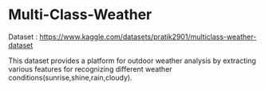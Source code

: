 # Multi-Class-Weather 

Dataset : https://www.kaggle.com/datasets/pratik2901/multiclass-weather-dataset

This dataset provides a platform for outdoor weather analysis by extracting various features for recognizing different weather conditions(sunrise,shine,rain,cloudy).
